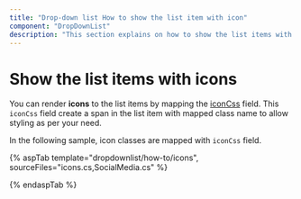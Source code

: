 ```yaml
---
title: "Drop-down list How to show the list item with icon"
component: "DropDownList"
description: "This section explains on how to show the list items with icon in the Syncfusion ASP.NET drop-down list control."
---
```


# Show the list items with icons

You can render **icons** to the list items by mapping the
[iconCss](https://help.syncfusion.com/cr/cref_files/aspnetcore-js2/Syncfusion.EJ2~Syncfusion.EJ2.DropDowns.DropDownListFieldSettings~IconCss.html) field. This `iconCss` field create a span in the list item with mapped class name
to allow styling as per your need.

In the following sample, icon classes are mapped with `iconCss` field.

{% aspTab template="dropdownlist/how-to/icons", sourceFiles="icons.cs,SocialMedia.cs" %}

{% endaspTab %}